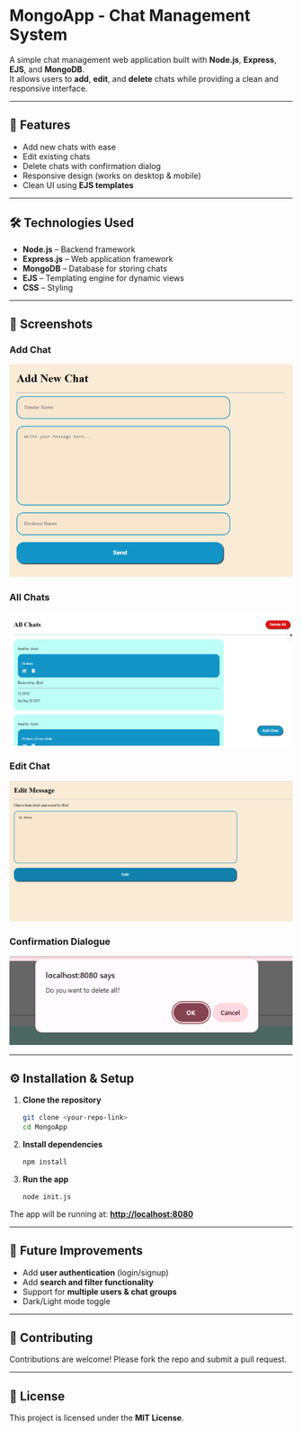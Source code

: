 # MongoApp - Chat Management System

A simple chat management web application built with **Node.js**, **Express**, **EJS**, and **MongoDB**.  
It allows users to **add**, **edit**, and **delete** chats while providing a clean and responsive interface.  

---

## 🚀 Features
- Add new chats with ease  
- Edit existing chats  
- Delete chats with confirmation dialog  
- Responsive design (works on desktop & mobile)  
- Clean UI using **EJS templates**  

---

## 🛠️ Technologies Used
- **Node.js** – Backend framework  
- **Express.js** – Web application framework  
- **MongoDB** – Database for storing chats  
- **EJS** – Templating engine for dynamic views  
- **CSS** – Styling  

---

## 📸 Screenshots

### Add Chat
![Add Chat](./screenshots/addChat.png)

### All Chats
![All Chats](./screenshots/allChats.png)

### Edit Chat
![Edit Chat](./screenshots/editChat.png)

### Confirmation Dialogue
![Confirmation Dialogue](./screenshots/confirmDialogue.png)

---

## ⚙️ Installation & Setup

1. **Clone the repository**
   ```bash
   git clone <your-repo-link>
   cd MongoApp
   ````

2. **Install dependencies**
   ```bash
   npm install
   ```

3. **Run the app**
   ```bash
   node init.js
   ```

The app will be running at: **[http://localhost:8080](http://localhost:8080)**

---

## 🔮 Future Improvements

* Add **user authentication** (login/signup)
* Add **search and filter functionality**
* Support for **multiple users & chat groups**
* Dark/Light mode toggle

---

## 🤝 Contributing

Contributions are welcome! Please fork the repo and submit a pull request.

---

## 📄 License

This project is licensed under the **MIT License**.

```